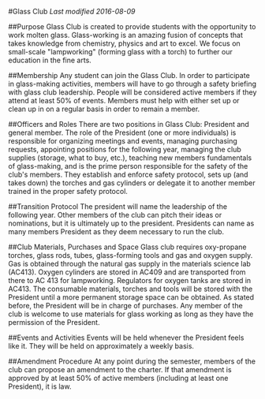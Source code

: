 #Glass Club
*Last modified 2016-08-09*

##Purpose
Glass Club is created to provide students with the opportunity to work molten glass. Glass-working is an amazing fusion of concepts that takes knowledge from chemistry, physics and art to excel. We focus on small-scale "lampworking" (forming glass with a torch) to further our education in the fine arts.

##Membership
Any student can join the Glass Club. In order to participate in glass-making activities, members will have to go through a safety briefing with glass club leadership. People will be considered active members if they attend at least 50% of events. Members must help with either set up or clean up in on a regular basis in order to remain a member.

##Officers and Roles
There are two positions in Glass Club: President and general member. The role of the President (one or more individuals) is responsible for organizing meetings and events, managing purchasing requests, appointing positions for the following year, managing the club supplies (storage, what to buy, etc.), teaching new members fundamentals of glass-making, and is the prime person responsible for the safety of the club's members. They establish and enforce safety protocol, sets up (and takes down) the torches and gas cylinders or delegate it to another member trained in the proper safety protocol.

##Transition Protocol
The president will name the leadership of the following year. Other members of the club can pitch their ideas or nominations, but it is ultimately up to the president. Presidents can name as many members President as they deem necessary to run the club.

##Club Materials, Purchases and Space
Glass club requires oxy-propane torches, glass rods, tubes, glass-forming tools and gas and oxygen supply. Gas is obtained through the natural gas supply in the materials science lab (AC413). Oxygen cylinders are stored in AC409 and are transported from there to AC 413 for lampworking. Regulators for oxygen tanks are stored in AC413. The consumable materials, torches and tools will be stored with the President until a more permanent storage space can be obtained. As stated before, the President will be in charge of purchases. Any member of the club is welcome to use materials for glass working as long as they have the permission of the President.

##Events and Activities
Events will be held whenever the President feels like it. They will be held on approximately a weekly basis.

##Amendment Procedure
At any point during the semester, members of the club can propose an amendment to the charter. If that amendment is approved by at least 50% of active members (including at least one President), it is law.
